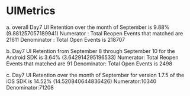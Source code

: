 # UIMetrics

a. overall Day­7 UI Retention over the month of September is 9.88% (9.881257057189941)
Numerator : Total Reopen Events that matched are 21611
Denominator : Total Open Events is 218707

b. Day­7 UI Retention from September 8 through September 10 for the Android SDK is 3.64% (3.642914295196533)
Numerator: Total Reopen Events that matched are 91
Denominator: Total Open Events is 2498

c. Day­7 UI Retention over the month of September for version 1.7.5 of the iOS SDK is 14.52% (14.520840644836426)
Numerator:10340
Denominator:71208

